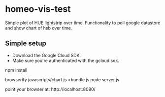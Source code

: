 # homeo-vis-test


Simple plot of HUE lightstrip over time. Functionality to poll google datastore and show chart of hsb over time.

## Simple setup

* Download the Google Cloud SDK.
* Make sure you're authenticated with the gcloud sdk.

npm install

browserify javascripts/chart.js >bundle.js
node server.js

point your browser at: http://localhost:8080/
